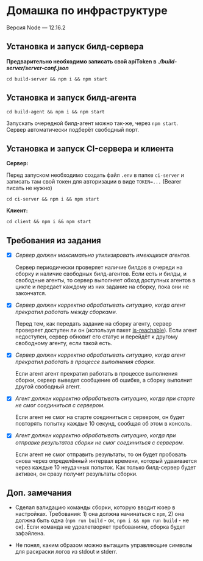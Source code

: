 # Домашка по инфраструктуре

Версия Node — 12.16.2

## Установка и запуск билд-сервера

**Предварительно необходимо записать свой apiToken в _./build-server/server-conf.json_**
```
cd build-server && npm i && npm start
```

## Установка и запуск билд-агента

```
cd build-agent && npm i && npm start
```

Запускать очередной билд-агент можно так-же, через `npm start`. Сервер автоматически подберёт свободный порт.

## Установка и запуск CI-сервера и клиента

**Сервер:**

Перед запуском необходимо создать файл `.env` в папке `ci-server` и записать там свой токен для авторизации в виде `TOKEN=...` (Bearer писать не нужно)
```
cd ci-server && npm i && npm start
```
**Клиент:**
```
cd client && npm i && npm start
```

## Требования из задания

- [x] *Сервер должен максимально утилизировать имеющихся агентов.*
  
  Сервер периодически проверяет наличие билдов в очереди на сборку и наличие свободных билд-агентов. Если есть и билды, и свободные агенты, то сервер выполняет обход доступных агентов в цикле и передает каждому из них задание на сборку, пока они не закончатся.

- [x] *Сервер должен корректно обрабатывать ситуацию, когда агент прекратил работать между сборками.*

  Перед тем, как передать задание на сборку агенту, сервер проверяет доступен ли он (используя пакет [is-reachable](https://www.npmjs.com/package/is-reachable)). Если агент недоступен, сервер обновит его статус и перейдёт к другому свободному агенту, если такой есть.

- [x] *Сервер должен корректно обрабатывать ситуацию, когда агент прекратил работать в процессе выполнения сборки.*

  Если агент агент прекратил работать в процессе выполнения сборки, сервер выведет сообщение об ошибке, а сборку выполнит другой свободный агент.

- [x] *Агент должен корректно обрабатывать ситуацию, когда при старте не смог соединиться с сервером.*

  Если агент не смог на старте соединиться с сервером, он будет повторять попытку каждые 10 секунд, сообщая об этом в консоль.

- [x] *Агент должен корректно обрабатывать ситуацию, когда при отправке результатов сборки не смог соединиться с сервером.*

  Если агент не смог отправить результаты, то он будет пробовать снова через определённый интервал времени, который удваивается через каждые 10 неудачных попыток. Как только билд-сервер будет активен, он сразу получит результаты сборки.


## Доп. замечания

- Сделал валидацию команды сборки, которую вводит юзер в настройках. Требования: 1) она должна начинаться c `npm`, 2) она должна быть одна (`npm run build` - ок, `npm i && npm run build` - не ок). Если команда не удовлетворяет требованиям, сборка будет зафэйлена.

- Не понял, каким образом можно вытащить управляющие символы для раскраски логов из stdout и stderr.